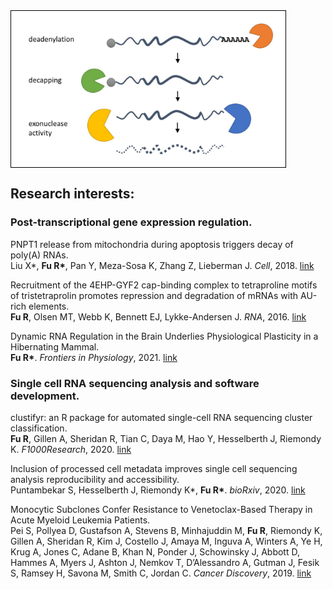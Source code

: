 <img align="center" width="399" height="210" src="decay.jpg" style="padding:20px;border:1px solid black;background-color:white;" title="Countless Pacmans have been drawn in my career.">

## Research interests:
### Post-transcriptional gene expression regulation.
PNPT1 release from mitochondria during apoptosis triggers decay of poly(A) RNAs.<br> Liu X*, __Fu R*__, Pan Y, Meza-Sosa K, Zhang Z, Lieberman J. _Cell_, 2018. [link](https://www.sciencedirect.com/science/article/pii/S0092867418305105)

Recruitment of the 4EHP-GYF2 cap-binding complex to tetraproline motifs of tristetraprolin promotes repression and degradation of mRNAs with AU-rich elements.<br> __Fu R__, Olsen MT, Webb K, Bennett EJ, Lykke-Andersen J. _RNA_, 2016. [link](https://rnajournal.cshlp.org/content/22/3/373.full)

Dynamic RNA Regulation in the Brain Underlies Physiological Plasticity in a Hibernating Mammal.<br> __Fu R*__. _Frontiers in Physiology_, 2021. [link](https://www.frontiersin.org/articles/10.3389/fphys.2020.624677/full)

### Single cell RNA sequencing analysis and software development.
clustifyr: an R package for automated single-cell RNA sequencing cluster classification.<br> __Fu R__, Gillen A, Sheridan R, Tian C, Daya M, Hao Y, Hesselberth J, Riemondy K. _F1000Research_, 2020. [link](https://f1000research.com/articles/9-223)

Inclusion of processed cell metadata improves single cell sequencing analysis reproducibility and accessibility.<br>Puntambekar S, Hesselberth J, Riemondy K*, __Fu R*__. _bioRxiv_, 2020. [link](https://www.biorxiv.org/content/10.1101/2020.11.20.391920v1)

Monocytic Subclones Confer Resistance to Venetoclax-Based Therapy in Acute Myeloid Leukemia Patients.<br> Pei S, Pollyea D, Gustafson A, Stevens B, Minhajuddin M, __Fu R__, Riemondy K, Gillen A, Sheridan R, Kim J, Costello J, Amaya M, Inguva A, Winters A, Ye H, Krug A, Jones C, Adane B, Khan N, Ponder J, Schowinsky J, Abbott D, Hammes A, Myers J, Ashton J, Nemkov T, D’Alessandro A, Gutman J, Fesik S, Ramsey H, Savona M, Smith C, Jordan C. _Cancer Discovery_, 2019. [link](https://cancerdiscovery.aacrjournals.org/content/10/4/536)
